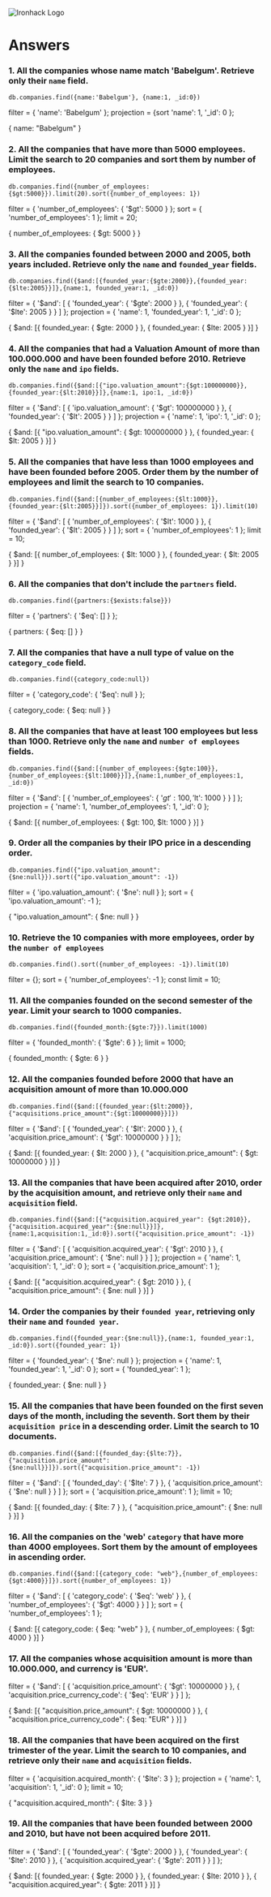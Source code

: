 ![Ironhack Logo](https://i.imgur.com/1QgrNNw.png)

# Answers

### 1. All the companies whose name match 'Babelgum'. Retrieve only their `name` field.

<!-- Your Code Goes Here -->

```Mongo DB
db.companies.find({name:'Babelgum'}, {name:1, _id:0})
```



filter = {
  'name': 'Babelgum'
};
projection = {sort
  'name': 1, 
  '_id': 0
};

{
    name: "Babelgum"
}

### 2. All the companies that have more than 5000 employees. Limit the search to 20 companies and sort them by **number of employees**.

```Mongo DB
db.companies.find({number_of_employees:{$gt:5000}}).limit(20).sort({number_of_employees: 1})
```



filter = {
  'number_of_employees': {
    '$gt': 5000
  }
};
sort = {
  'number_of_employees': 1
};
limit = 20;

{
    number_of_employees: {
        $gt: 5000
    }
}

### 3. All the companies founded between 2000 and 2005, both years included. Retrieve only the `name` and `founded_year` fields.

```Mongo DB
db.companies.find({$and:[{founded_year:{$gte:2000}},{founded_year:{$lte:2005}}]},{name:1, founded_year:1, _id:0})
```

filter = {
  '$and': [
    {
      'founded_year': {
        '$gte': 2000
      }
    }, {
      'founded_year': {
        '$lte': 2005
      }
    }
  ]
};
projection = {
  'name': 1, 
  'founded_year': 1, 
  '_id': 0
};

{
    $and: [{
        founded_year: {
            $gte: 2000
        }
    }, {
        founded_year: {
            $lte: 2005
        }
    }]
}

### 4. All the companies that had a Valuation Amount of more than 100.000.000 and have been founded before 2010. Retrieve only the `name` and `ipo` fields.

```Mongo DB
db.companies.find({$and:[{"ipo.valuation_amount":{$gt:100000000}},{founded_year:{$lt:2010}}]},{name:1, ipo:1, _id:0})
```



filter = {
  '$and': [
    {
      'ipo.valuation_amount': {
        '$gt': 100000000
      }
    }, {
      'founded_year': {
        '$lt': 2005
      }
    }
  ]
};
projection = {
  'name': 1, 
  'ipo': 1, 
  '_id': 0
};

{
    $and: [{
        "ipo.valuation_amount": {
            $gt: 100000000
        }
    }, {
        founded_year: {
            $lt: 2005
        }
    }]
}

### 5. All the companies that have less than 1000 employees and have been founded before 2005. Order them by the number of employees and limit the search to 10 companies.

```Mongo DB
db.companies.find({$and:[{number_of_employees:{$lt:1000}},{founded_year:{$lt:2005}}]}).sort({number_of_employees: 1}).limit(10)
```



filter = {
  '$and': [
    {
      'number_of_employees': {
        '$lt': 1000
      }
    }, {
      'founded_year': {
        '$lt': 2005
      }
    }
  ]
};
sort = {
  'number_of_employees': 1
};
limit = 10;

{
    $and: [{
        number_of_employees: {
            $lt: 1000
        }
    }, {
        founded_year: {
            $lt: 2005
        }
    }]
}

### 6. All the companies that don't include the `partners` field.

```Mongo DB
db.companies.find({partners:{$exists:false}})
```



filter = {
  'partners': {
    '$eq': []
  }
};

{
    partners: {
        $eq: []
    }
}

### 7. All the companies that have a null type of value on the `category_code` field.

```Mongo DB
db.companies.find({category_code:null})
```



filter = {
  'category_code': {
    '$eq': null
  }
};

{
    category_code: {
        $eq: null
    }
}

### 8. All the companies that have at least 100 employees but less than 1000. Retrieve only the `name` and `number of employees` fields.

```Mongo DB
db.companies.find({$and:[{number_of_employees:{$gte:100}},{number_of_employees:{$lt:1000}}]},{name:1,number_of_employees:1, _id:0})
```



filter = {
  '$and': [
    {
      'number_of_employees': {
        '$gt': 100, 
        '$lt': 1000
      }
    }
  ]
};
projection = {
  'name': 1, 
  'number_of_employees': 1, 
  '_id': 0
};

{
    $and: [{
        number_of_employees: {
            $gt: 100,
            $lt: 1000
        }
    }]
}

### 9. Order all the companies by their IPO price in a descending order.

```Mongo DB
db.companies.find({"ipo.valuation_amount":{$ne:null}}).sort({"ipo.valuation_amount": -1})
```



filter = {
  'ipo.valuation_amount': {
    '$ne': null
  }
};
sort = {
  'ipo.valuation_amount': -1
};

{
    "ipo.valuation_amount": {
        $ne: null
    }
}

### 10. Retrieve the 10 companies with more employees, order by the `number of employees`

```Mongo Db
db.companies.find().sort({number_of_employees: -1}).limit(10)
```



filter = {};
sort = {
  'number_of_employees': -1
};
const limit = 10;



### 11. All the companies founded on the second semester of the year. Limit your search to 1000 companies.

```MongoDB
db.companies.find({founded_month:{$gte:7}}).limit(1000)
```



filter = {
  'founded_month': {
    '$gte': 6
  }
};
limit = 1000;

{
    founded_month: {
        $gte: 6
    }
}

### 12. All the companies founded before 2000 that have an acquisition amount of more than 10.000.000

```MongoDB
db.companies.find({$and:[{founded_year:{$lt:2000}},{"acquisitions.price_amount":{$gt:10000000}}]})
```



filter = {
  '$and': [
    {
      'founded_year': {
        '$lt': 2000
      }
    }, {
      'acquisition.price_amount': {
        '$gt': 10000000
      }
    }
  ]
};

{
    $and: [{
        founded_year: {
            $lt: 2000
        }
    }, {
        "acquisition.price_amount": {
            $gt: 10000000
        }
    }]
}

### 13. All the companies that have been acquired after 2010, order by the acquisition amount, and retrieve only their `name` and `acquisition` field.

```MongoDb
db.companies.find({$and:[{"acquisition.acquired_year": {$gt:2010}},{"acquisition.acquired_year":{$ne:null}}]},{name:1,acquisition:1,_id:0}).sort({"acquisition.price_amount": -1})
```



 filter = {
  '$and': [
    {
      'acquisition.acquired_year': {
        '$gt': 2010
      }
    }, {
      'acquisition.price_amount': {
        '$ne': null
      }
    }
  ]
};
 projection = {
  'name': 1, 
  'acquisition': 1, 
  '_id': 0
};
 sort = {
  'acquisition.price_amount': 1
};

{
    $and: [{
        "acquisition.acquired_year": {
            $gt: 2010
        }
    }, {
        "acquisition.price_amount": {
            $ne: null
        }
    }]
}


### 14. Order the companies by their `founded year`, retrieving only their `name` and `founded year`.

```MongoDB
db.companies.find({founded_year:{$ne:null}},{name:1, founded_year:1, _id:0}).sort({founded_year: 1})
```



filter = {
  'founded_year': {
    '$ne': null
  }
};
projection = {
  'name': 1, 
  'founded_year': 1, 
  '_id': 0
};
sort = {
  'founded_year': 1
};

{
    founded_year: {
        $ne: null
    }
}

### 15. All the companies that have been founded on the first seven days of the month, including the seventh. Sort them by their `acquisition price` in a descending order. Limit the search to 10 documents.

```MongoDB
db.companies.find({$and:[{founded_day:{$lte:7}},{"acquisition.price_amount":{$ne:null}}]}).sort({"acquisition.price_amount": -1})
```



filter = {
  '$and': [
    {
      'founded_day': {
        '$lte': 7
      }
    }, {
      'acquisition.price_amount': {
        '$ne': null
      }
    }
  ]
};
sort = {
  'acquisition.price_amount': 1
};
limit = 10;

{
    $and: [{
        founded_day: {
            $lte: 7
        }
    }, {
        "acquisition.price_amount": {
            $ne: null
        }
    }]
}

### 16. All the companies on the 'web' `category` that have more than 4000 employees. Sort them by the amount of employees in ascending order.

```MongoDB
db.companies.find({$and:[{category_code: "web"},{number_of_employees:{$gt:4000}}]}).sort({number_of_employees: 1})
```



filter = {
  '$and': [
    {
      'category_code': {
        '$eq': 'web'
      }
    }, {
      'number_of_employees': {
        '$gt': 4000
      }
    }
  ]
};
sort = {
  'number_of_employees': 1
};

{
    $and: [{
        category_code: {
            $eq: "web"
        }
    }, {
        number_of_employees: {
            $gt: 4000
        }
    }]
}

### 17. All the companies whose acquisition amount is more than 10.000.000, and currency is 'EUR'.

<!-- Your Code Goes Here -->

filter = {
  '$and': [
    {
      'acquisition.price_amount': {
        '$gt': 10000000
      }
    }, {
      'acquisition.price_currency_code': {
        '$eq': 'EUR'
      }
    }
  ]
};

{
    $and: [{
        "acquisition.price_amount": {
            $gt: 10000000
        }
    }, {
        "acquisition.price_currency_code": {
            $eq: "EUR"
        }
    }]
}

### 18. All the companies that have been acquired on the first trimester of the year. Limit the search to 10 companies, and retrieve only their `name` and `acquisition` fields.

<!-- Your Code Goes Here -->

filter = {
  'acquisition.acquired_month': {
    '$lte': 3
  }
};
projection = {
  'name': 1, 
  'acquisition': 1, 
  '_id': 0
};
limit = 10;

{
    "acquisition.acquired_month": {
        $lte: 3
    }
}

### 19. All the companies that have been founded between 2000 and 2010, but have not been acquired before 2011.

<!-- Your Code Goes Here -->

filter = {
  '$and': [
    {
      'founded_year': {
        '$gte': 2000
      }
    }, {
      'founded_year': {
        '$lte': 2010
      }
    }, {
      'acquisition.acquired_year': {
        '$gte': 2011
      }
    }
  ]
};

{
    $and: [{
        founded_year: {
            $gte: 2000
        }
    }, {
        founded_year: {
            $lte: 2010
        }
    }, {
        "acquisition.acquired_year": {
            $gte: 2011
        }
    }]
}